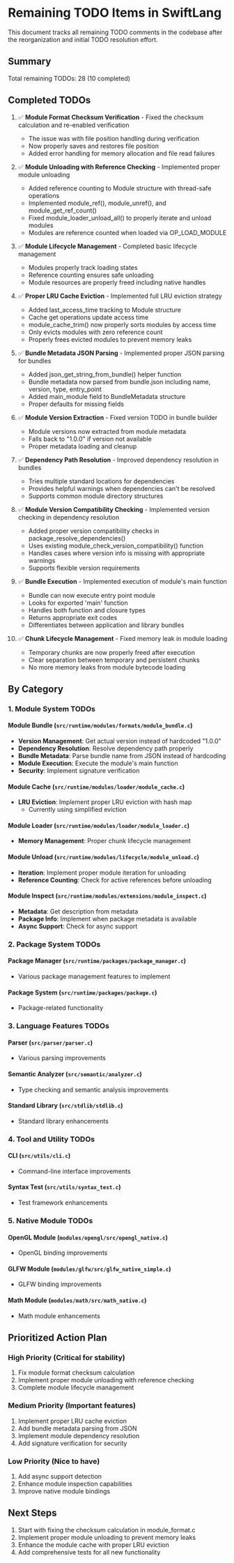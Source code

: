 # Remaining TODO Items in SwiftLang

This document tracks all remaining TODO comments in the codebase after the reorganization and initial TODO resolution effort.

## Summary

Total remaining TODOs: 28 (10 completed)

## Completed TODOs

1. ✅ **Module Format Checksum Verification** - Fixed the checksum calculation and re-enabled verification
   - The issue was with file position handling during verification
   - Now properly saves and restores file position
   - Added error handling for memory allocation and file read failures

2. ✅ **Module Unloading with Reference Checking** - Implemented proper module unloading
   - Added reference counting to Module structure with thread-safe operations
   - Implemented module_ref(), module_unref(), and module_get_ref_count()
   - Fixed module_loader_unload_all() to properly iterate and unload modules
   - Modules are reference counted when loaded via OP_LOAD_MODULE

3. ✅ **Module Lifecycle Management** - Completed basic lifecycle management
   - Modules properly track loading states
   - Reference counting ensures safe unloading
   - Module resources are properly freed including native handles

4. ✅ **Proper LRU Cache Eviction** - Implemented full LRU eviction strategy
   - Added last_access_time tracking to Module structure
   - Cache get operations update access time
   - module_cache_trim() now properly sorts modules by access time
   - Only evicts modules with zero reference count
   - Properly frees evicted modules to prevent memory leaks

5. ✅ **Bundle Metadata JSON Parsing** - Implemented proper JSON parsing for bundles
   - Added json_get_string_from_bundle() helper function
   - Bundle metadata now parsed from bundle.json including name, version, type, entry_point
   - Added main_module field to BundleMetadata structure
   - Proper defaults for missing fields

6. ✅ **Module Version Extraction** - Fixed version TODO in bundle builder
   - Module versions now extracted from module metadata
   - Falls back to "1.0.0" if version not available
   - Proper metadata loading and cleanup

7. ✅ **Dependency Path Resolution** - Improved dependency resolution in bundles
   - Tries multiple standard locations for dependencies
   - Provides helpful warnings when dependencies can't be resolved
   - Supports common module directory structures

8. ✅ **Module Version Compatibility Checking** - Implemented version checking in dependency resolution
   - Added proper version compatibility checks in package_resolve_dependencies()
   - Uses existing module_check_version_compatibility() function
   - Handles cases where version info is missing with appropriate warnings
   - Supports flexible version requirements

9. ✅ **Bundle Execution** - Implemented execution of module's main function
   - Bundle can now execute entry point module
   - Looks for exported 'main' function
   - Handles both function and closure types
   - Returns appropriate exit codes
   - Differentiates between application and library bundles

10. ✅ **Chunk Lifecycle Management** - Fixed memory leak in module loading
    - Temporary chunks are now properly freed after execution
    - Clear separation between temporary and persistent chunks
    - No more memory leaks from module bytecode loading

## By Category

### 1. Module System TODOs

#### Module Bundle (`src/runtime/modules/formats/module_bundle.c`)
- **Version Management**: Get actual version instead of hardcoded "1.0.0"
- **Dependency Resolution**: Resolve dependency path properly
- **Bundle Metadata**: Parse bundle name from JSON instead of hardcoding
- **Module Execution**: Execute the module's main function
- **Security**: Implement signature verification

#### Module Cache (`src/runtime/modules/loader/module_cache.c`)
- **LRU Eviction**: Implement proper LRU eviction with hash map
  - Currently using simplified eviction

#### Module Loader (`src/runtime/modules/loader/module_loader.c`)
- **Memory Management**: Proper chunk lifecycle management

#### Module Unload (`src/runtime/modules/lifecycle/module_unload.c`)
- **Iteration**: Implement proper module iteration for unloading
- **Reference Counting**: Check for active references before unloading

#### Module Inspect (`src/runtime/modules/extensions/module_inspect.c`)
- **Metadata**: Get description from metadata
- **Package Info**: Implement when package metadata is available
- **Async Support**: Check for async support

### 2. Package System TODOs

#### Package Manager (`src/runtime/packages/package_manager.c`)
- Various package management features to implement

#### Package System (`src/runtime/packages/package.c`)
- Package-related functionality

### 3. Language Features TODOs

#### Parser (`src/parser/parser.c`)
- Various parsing improvements

#### Semantic Analyzer (`src/semantic/analyzer.c`)
- Type checking and semantic analysis improvements

#### Standard Library (`src/stdlib/stdlib.c`)
- Standard library enhancements

### 4. Tool and Utility TODOs

#### CLI (`src/utils/cli.c`)
- Command-line interface improvements

#### Syntax Test (`src/utils/syntax_test.c`)
- Test framework enhancements

### 5. Native Module TODOs

#### OpenGL Module (`modules/opengl/src/opengl_native.c`)
- OpenGL binding improvements

#### GLFW Module (`modules/glfw/src/glfw_native_simple.c`)
- GLFW binding improvements

#### Math Module (`modules/math/src/math_native.c`)
- Math module enhancements

## Prioritized Action Plan

### High Priority (Critical for stability)
1. Fix module format checksum calculation
2. Implement proper module unloading with reference checking
3. Complete module lifecycle management

### Medium Priority (Important features)
1. Implement proper LRU cache eviction
2. Add bundle metadata parsing from JSON
3. Implement module dependency resolution
4. Add signature verification for security

### Low Priority (Nice to have)
1. Add async support detection
2. Enhance module inspection capabilities
3. Improve native module bindings

## Next Steps

1. Start with fixing the checksum calculation in module_format.c
2. Implement proper module unloading to prevent memory leaks
3. Enhance the module cache with proper LRU eviction
4. Add comprehensive tests for all new functionality
